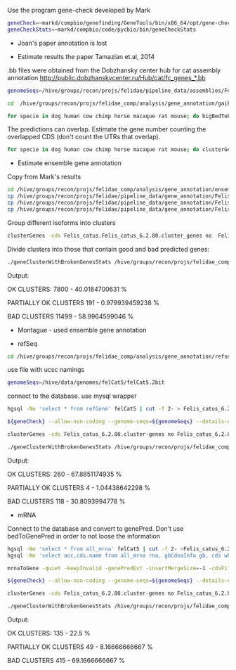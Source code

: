 Use the program gene-check developed by Mark

```bash
geneCheck=~markd/compbio/genefinding/GeneTools/bin/x86_64/opt/gene-check
geneCheckStats=~markd/compbio/code/pycbio/bin/geneCheckStats
```

* Joan's paper 
annotation is lost

* Estimate results the paper Tamazian et.al, 2014

.bb files were obtained from the Dobzhansky center hub for cat assembly annotation
 http://public.dobzhanskycenter.ru/Hub/cat/fc_genes_*.bb

```bash
genomeSeqs=/hive/groups/recon/projs/felidae/pipeline_data/assemblies/FelisCatus/2014-11-20/Felis_catus_62_rm_trfbig_dm.2bit

cd  /hive/groups/recon/projs/felidae_comp/analysis/gene_annotation/gaik_annotation/

for specie in dog human cow chimp horse macaque rat mouse; do bigBedToBed fc_genes_${specie}.bb stdout | bedToGenePred stdin fc_genes_${specie}.gp ; sort -k2,2 -k 4,4n fc_genes_${specie}.gp | ${geneCheck} --allow-non-coding --genome-seqs=${genomeSeqs} --details-out=${specie}.gene-check-details stdin ${specie}.gene-check; ${geneCheckStats} ${specie}.gene-check ${specie}.gene-check-stats; done
```

The predictions can overlap. Estimate the gene number counting the overlapped CDS (don't count the UTRs that overlap).

```bash
for specie in dog human cow chimp horse macaque rat mouse; do clusterGenes -cds cluster_genes_${specie}.tab no fc_genes_${specie}.gp; done
```

* Estimate ensemble gene annotation

Copy from Mark's results

```bash
cd /hive/groups/recon/projs/felidae_comp/analysis/gene_annotation/ensemble
cp /hive/groups/recon/projs/felidae/pipeline_data/gene_annotation/FelisCatus/8.0/ensembl80/Felis_catus.Felis_catus_6.2.80.gp ./
cp /hive/groups/recon/projs/felidae/pipeline_data/gene_annotation/FelisCatus/8.0/ensembl80/Felis_catus.Felis_catus_6.2.80.genecheck ./
cp /hive/groups/recon/projs/felidae/pipeline_data/gene_annotation/FelisCatus/8.0/ensembl80/Felis_catus.Felis_catus_6.2.80.genecheck-stats ./
```
Group different isoforms into clusters
```bash
clusterGenes -cds Felis_catus.Felis_catus_6.2.80.cluster_genes no  Felis_catus.Felis_catus_6.2.80.gp
```
Divide clusters into those that contain good and bad predicted genes:
```bash
./geneClusterWithBrokenGenesStats /hive/groups/recon/projs/felidae_comp/analysis/gene_annotation/ensemble/Felis_catus.Felis_catus_6.2.80.genecheck /hive/groups/recon/projs/felidae_comp/analysis/gene_annotation/ensemble/Felis_catus.Felis_catus_6.2.80.cluster_genes
```
Output:

OK CLUSTERS: 7800 - 40.0184700631 %

PARTIALLY OK CLUSTERS 191 - 0.979939459238 %

BAD CLUSTERS 11499 - 58.9964599046 %

* Montague - used ensemble gene annotation

* refSeq

```bash
cd /hive/groups/recon/projs/felidae_comp/analysis/gene_annotation/refseq
```
use file with ucsc namings 

```bash
genomeSeqs=/hive/data/genomes/felCat5/felCat5.2bit
```

connect to the database. use mysql wrapper

```bash
hgsql -Ne 'select * from refGene' felCat5 | cut -f 2- > Felis_catus_6.2.80.mapped_8.0.gp
```
```bash
${geneCheck} --allow-non-coding --genome-seqs=${genomeSeqs} --details-out=Felis_catus_6.2.80.gene-check-details Felis_catus_6.2.80.gp Felis_catus_6.2.80.gene-check; ${geneCheckStats} Felis_catus_6.2.80.gene-check Felis_catus_6.2.80.gene-check-stats

clusterGenes -cds Felis_catus_6.2.80.cluster-genes no Felis_catus_6.2.80.gp

./geneClusterWithBrokenGenesStats /hive/groups/recon/projs/felidae_comp/analysis/gene_annotation/refseq/Felis_catus_6.2.80.gene-check /hive/groups/recon/projs/felidae_comp/analysis/gene_annotation/refseq/Felis_catus_6.2.80.cluster-genes 
```
Output: 

OK CLUSTERS: 260 - 67.8851174935 %

PARTIALLY OK CLUSTERS 4 - 1.04438642298 %

BAD CLUSTERS 118 - 30.8093994778 %

* mRNA 
 
Connect to the database and convert to genePred. Don't use bedToGenePred in order to not loose the information
```bash 
hgsql -Ne 'select * from all_mrna' felCat5 | cut -f 2- >Felis_catus_6.2.80.mapped_8.0.psl
hgsql -Ne 'select acc,cds.name from all_mrna rna, gbCdnaInfo gb, cds where (rna.qName=gb.acc) and (gb.cds = cds.id)' felCat5 >Felis_catus.Felis_catus_6.2.80.cds

mrnaToGene -quiet -keepInvalid -genePredExt -insertMergeSize=-1 -cdsFile=Felis_catus.Felis_catus_6.2.80.cds Felis_catus_6.2.80.psl Felis_catus_6.2.80.gp
```
```bash
${geneCheck} --allow-non-coding --genome-seqs=${genomeSeqs} --details-out=Felis_catus_6.2.80.gene-check-details Felis_catus_6.2.80.gp Felis_catus_6.2.80.gene-check; ${geneCheckStats} Felis_catus_6.2.80.gene-check Felis_catus_6.2.80.gene-check-stats

clusterGenes -cds Felis_catus_6.2.80.cluster-genes no Felis_catus_6.2.80.gp

./geneClusterWithBrokenGenesStats /hive/groups/recon/projs/felidae_comp/analysis/gene_annotation/mrna/Felis_catus_6.2.80.gene-check /hive/groups/recon/projs/felidae_comp/analysis/gene_annotation/mrna/Felis_catus_6.2.80.cluster-genes 
```
 
Output:

OK CLUSTERS: 135 - 22.5 %

PARTIALLY OK CLUSTERS 49 - 8.16666666667 %

BAD CLUSTERS 415 - 69.1666666667 %



